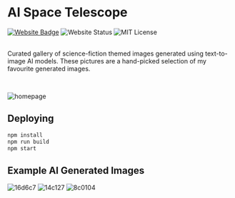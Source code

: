 # AI Space Telescope

<div>
  <a href="https://ai-space-telescope.com" target="_blank" rel="noreferrer"><img src="https://img.shields.io/badge/Website-6A5ACD?style=for-the-badge&logoColor=white" alt="Website Badge"/></a>
  <img src="https://img.shields.io/website?style=for-the-badge&url=https%3A%2F%2Fai-space-telescope.com" alt="Website Status" />
  <img src="https://img.shields.io/github/license/KyleGough/ai-space-telescope?style=for-the-badge" alt="MIT License" />
</div>

<br />

Curated gallery of science-fiction themed images generated using text-to-image AI models. These pictures are a hand-picked selection of my favourite generated images.

<br />

![homepage](https://user-images.githubusercontent.com/24881448/200954691-1c2b36e5-dfb0-498d-89a3-66662beecf6e.png)

## Deploying

```sh
npm install
npm run build
npm start
```

## Example AI Generated Images

![16d6c7](https://user-images.githubusercontent.com/24881448/200955887-e7bba491-18e5-46d2-8e1c-cba7d37ab9da.png)
![14c127](https://user-images.githubusercontent.com/24881448/200955894-3417e9fa-ec25-4107-b25a-59f9c162a5dd.png)
![8c0104](https://user-images.githubusercontent.com/24881448/200955897-f75b3795-5d76-4d1a-8d58-bd00805fdb0f.png)
